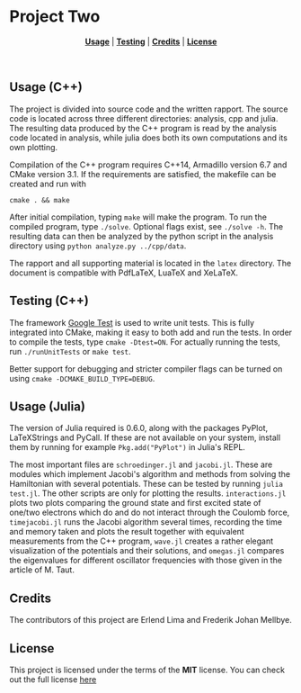 # Project Two
<p align="center">
<b><a href="#usage">Usage</a></b>
|
<b><a href="#testing">Testing</a></b>
|
<b><a href="#credits">Credits</a></b>
|
<b><a href="#license">License</a></b>
</p>
<br>

## Usage (C++)
The project is divided into source code and the written rapport. The source code
is located across three different directories: analysis, cpp and julia. The 
resulting data produced by the C++ program is read by the analysis code located
in analysis, while julia does both its own computations and its own plotting.

Compilation of the C++ program requires C++14, Armadillo version 6.7 and CMake version 3.1. If the 
requirements are satisfied, the makefile can be created and run with

```console
cmake . && make
```

After initial compilation, typing `make` will make the program. To run the
compiled program, type `./solve`. Optional flags exist, see `./solve -h`.
The resulting data can then be analyzed 
by the python script in the analysis directory using `python analyze.py ../cpp/data`.


The rapport and all supporting material is located in the `latex` directory. 
The document is compatible with PdfLaTeX, LuaTeX and XeLaTeX.

## Testing (C++)
The framework [Google Test](https://github.com/google/googletest) is used to write unit tests.
This is fully integrated into CMake, making it easy to both add and run the tests. In order
to compile the tests, type `cmake -Dtest=ON`. For actually running the tests, run `./runUnitTests` or
`make test`.

Better support for debugging and stricter compiler flags can be turned on using `cmake -DCMAKE_BUILD_TYPE=DEBUG`.

## Usage (Julia)
The version of Julia required is 0.6.0, along with the packages PyPlot, LaTeXStrings and PyCall. If 
these are not available on your system, install them by running for example `Pkg.add("PyPlot")` in
Julia's REPL. 

The most important files are `schroedinger.jl` and `jacobi.jl`. These are modules which implement Jacobi's 
algorithm and methods from solving the Hamiltonian with several potentials. These can be tested by running 
`julia test.jl`. The other scripts are only for
plotting the results. `interactions.jl` plots two plots comparing the ground state and first excited state of
one/two electrons which do and do not interact through the Coulomb force, `timejacobi.jl` runs
the Jacobi algorithm several times, recording the time and memory taken and plots the result together
with equivalent measurements from the C++ program, `wave.jl` creates a rather elegant visualization
of the potentials and their solutions, and `omegas.jl` compares the eigenvalues for different 
oscillator frequencies with those given in the article of M. Taut. 

## Credits
The contributors of this project are Erlend Lima and Frederik Johan Mellbye.

## License
This project is licensed under the terms of the **MIT** license.
You can check out the full license [here](../LICENSE)
